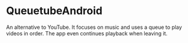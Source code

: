 # QueuetubeAndroid
An alternative to YouTube. It focuses on music and uses a queue to play videos in order. The app even continues playback when leaving it.
